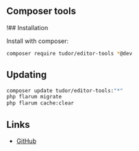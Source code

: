 ## Composer tools

!## Installation

Install with composer:

```sh
composer require tudor/editor-tools *@dev
```

## Updating

```sh
composer update tudor/editor-tools:"*"
php flarum migrate
php flarum cache:clear
```

## Links
- [GitHub](https://github.com/tudor/editor-tools)
